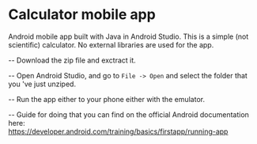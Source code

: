 # Calculator mobile app

Android mobile app built with Java in Android Studio. This is a simple (not scientific) calculator. No external libraries are used for the app.

-- Download the zip file and exctract it.

-- Open Android Studio, and go to <code>File -> Open</code> and select the folder that you 've just unziped.

-- Run the app either to your phone either with the emulator.

-- Guide for doing that you can find on the official Android documentation here: </br> https://developer.android.com/training/basics/firstapp/running-app

